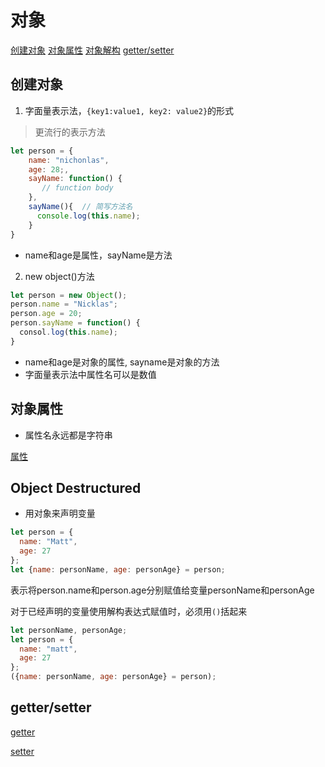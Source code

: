 # 对象

[创建对象](#创建对象)
[对象属性](#对象属性)
[对象解构](#object-destructured)
[getter/setter](#gettersetter)


## 创建对象

1. 字面量表示法，`{key1:value1, key2: value2}`的形式

> 更流行的表示方法

```javascript
let person = {
    name: "nichonlas",
    age: 28;,
    sayName: function() {
       // function body
    },
    sayName(){  // 简写方法名
      console.log(this.name);
    }
}
```

- name和age是属性，sayName是方法

2. new object()方法

```javascript
let person = new Object();
person.name = "Nicklas";
person.age = 20;
person.sayName = function() {
  consol.log(this.name);
}
```

- name和age是对象的属性, sayname是对象的方法
- 字面量表示法中属性名可以是数值

## 对象属性

- 属性名永远都是字符串

[属性](JavaScript_Property.md)

## Object Destructured

- 用对象来声明变量

```javascript
let person = {
  name: "Matt",
  age: 27
};
let {name: personName, age: personAge} = person;
```

表示将person.name和person.age分别赋值给变量personName和personAge

对于已经声明的变量使用解构表达式赋值时，必须用`()`括起来

```javascript
let personName, personAge;
let person = {
  name: "matt",
  age: 27
};
({name: personName, age: personAge} = person);
```

## getter/setter

[getter](JavaScript_Object_Getter.md)

[setter](JavaScript_Obejct_Setter.md)
